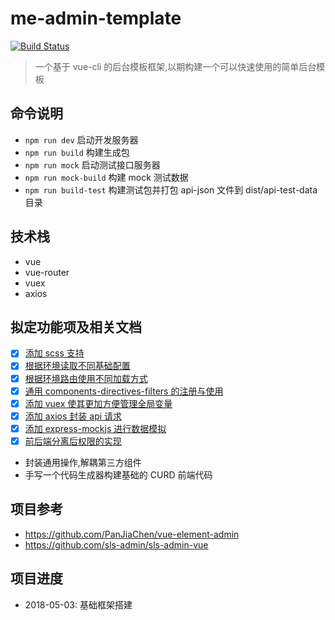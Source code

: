 # me-admin-template

[![Build Status](https://travis-ci.org/yimogit/me-admin-template.svg?branch=master)](https://travis-ci.org/yimogit/me-admin-template)

> 一个基于 vue-cli 的后台模板框架,以期构建一个可以快速使用的简单后台模板

## 命令说明

* `npm run dev` 启动开发服务器
* `npm run build` 构建生成包
* `npm run mock` 启动测试接口服务器
* `npm run mock-build` 构建 mock 测试数据
* `npm run build-test` 构建测试包并打包 api-json 文件到 dist/api-test-data 目录

## 技术栈

* vue
* vue-router
* vuex
* axios

## 拟定功能项及相关文档

* [x] [添加 scss 支持](./docs/01-vue项目中添加scss.md)
* [x] [根据环境读取不同基础配置](./docs/02-vue项目中根据环境读取不同基础配置.md)
* [x] [根据环境路由使用不同加载方式](./docs/03-vue项目中根据环境路由使用不同加载方式.md)
* [x] [通用 components-directives-filters 的注册与使用](./docs/04-vue项目中通用组件-指令-过滤器的注册与使用.md)
* [x] [添加 vuex 使其更加方便管理全局变量](./docs/05-vue项目中使用vuex进行状态管理.md)
* [x] [添加 axios 封装 api 请求](./docs/06-添加axios封装api请求.md)
* [x] [添加 express-mockjs 进行数据模拟](./docs/07-添加express-mockjs进行数据模拟.md)
* [x] [前后端分离后权限的实现](./docs/08-前后端分离后权限的实现.md)
* 封装通用操作,解耦第三方组件
* 手写一个代码生成器构建基础的 CURD 前端代码

## 项目参考

* https://github.com/PanJiaChen/vue-element-admin
* https://github.com/sls-admin/sls-admin-vue

## 项目进度

* 2018-05-03: 基础框架搭建
